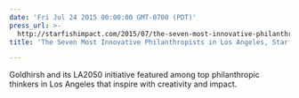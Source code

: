 ```yaml
---
date: 'Fri Jul 24 2015 00:00:00 GMT-0700 (PDT)'
press_url: >-
  http://starfishimpact.com/2015/07/the-seven-most-innovative-philanthropists-in-los-angeles/
title: 'The Seven Most Innovative Philanthropists in Los Angeles, Starfish Impact'

---
```


Goldhirsh and its LA2050 initiative featured among top philanthropic thinkers in Los Angeles that inspire with creativity and impact.
